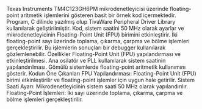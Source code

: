 Texas Instruments TM4C123GH6PM mikrodenetleyicisi üzerinde floating-point aritmetik işlemlerini gösteren basit bir örnek kod içermektedir. Program, C dilinde yazılmış olup TivaWare Peripheral Driver Library kullanılarak geliştirilmiştir.
Kod, sistem saatini 50 MHz olarak ayarlar ve mikrodenetleyicinin Floating-Point Unit (FPU) birimini etkinleştirir. İki floating-point sayı üzerinde toplama, çıkarma, çarpma ve bölme işlemleri gerçekleştirilir. Bu işlemlerin sonuçları bir debugger kullanılarak gözlemlenebilir.
Özellikler
Floating-Point Unit (FPU) yapılandırması ve etkinleştirilmesi.
Ana osilatör ve PLL kullanılarak sistem saatinin yapılandırılması.
Gömülü sistemlerde floating-point aritmetik kullanımını gösterir.
Kodun Öne Çıkanları
FPU Yapılandırması: Floating-Point Unit (FPU) birimi etkinleştirilir ve floating-point işlemler için uygun hale getirilir.
Sistem Saati Ayarı: Mikrodenetleyicinin sistem saati 50 MHz olarak yapılandırılır.
Floating-Point İşlemleri: İki sayı üzerinde toplama, çıkarma, çarpma ve bölme işlemleri gerçekleştirilir.

